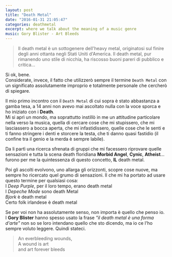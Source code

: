 ```yaml
---
layout: post
title: "Death Metal"
date: "2016-01-31 21:05:47"
categories: deathmetal
excerpt: where we talk about the meaning of a music genre
music: Gory Blister - Art Bleeds
---
```


> Il death metal è un sottogenere dell'heavy metal, originatosi sul finire degli anni ottanta negli Stati Uniti d'America. Il death metal, pur rimanendo uno stile di nicchia, ha riscosso buoni pareri di pubblico e critica...

Si ok, bene.   
Considerate, invece, il fatto che utilizzerò sempre il termine `Death Metal` con un significato assolutamente improprio e totalmente personale che cercherò di spiegare.  

Il mio primo incontro con il `Death Metal` di cui sopra è stato abbastanza a gamba tesa, a 14 anni non avevo mai ascoltato nulla con la voce sporca e ho iniziato con i **Death**.   
Mi si aprì un mondo, ma soprattutto instillò in me un attitudine particolare nella verso la musica, quella di cercare cose che mi stupissero, che mi lasciassero a bocca aperta, che mi infastidissero, quelle cose che le senti e ti fanno stringere i denti e storcere la testa, che ti danno quasi fastidio (il confine tra il genio e la merda è sempre labile).

Da li partì una ricerca sfrenata di gruppi che mi facessero riprovare quelle sensazioni e tutta la scena death floridiana  **Morbid Angel**, **Cynic**, **Atheist**... furono per me la quintessenza di questo concetto, **IL** death metal.

Poi gli ascolti evolvono, uno allarga gli orizzonti, scopre cose nuove, ma sempre ho ricercato quel grumo di sensazioni. Il che mi ha portato ad usare questo termine per qualsiasi cosa:   
I *Deep Purple*, per il loro tempo, erano death metal   
I *Depeche Mode* sono death Metal   
*Bjork* è death metal   
Certo folk irlandese è death metal   

Se per voi non ha assolutamente senso, non importa è quello che penso io.   
I **Gory Blister** hanno spesso usato la frase *"il death metal è una forma d'arte"* non so se loro intendano quello che sto dicendo, ma io ce l'ho sempre voluto leggere.
Quindi stateci.

> An everbleeding wounds,  
A wound is art  
and art forever bleeds

